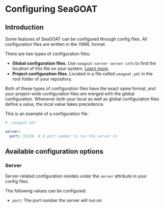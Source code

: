 # Configuring SeaGOAT

## Introduction

Some features of SeaGOAT can be configured through config files.
All configuration files are written in the *YAML* format.

There are two types of configuration files:

* **Global configuration files**. Use `seagoat-server server-info` to find the
location of this file on your system.
[Learn more](server.md#retrieving-server-information).
* **Project configuration files**. Located in a file called
`seagoat.yml` in the root folder of your repository.

Both of these types of configuration files have the exact same format, and
your project-wide configuration files are merged with the global
configuration. Whenever both your local as well as global configuration
files define a value, the local value takes precedence.

This is an example of a configuration file:

```yaml
# .seagoat.yml

server:
  port: 31134  # A port number to run the server on
```

## Available configuration options

### Server

Server-related configuration resides under the `server` attribute in your
config files.

The following values can be configured:

* `port`: The port number the server will run on
